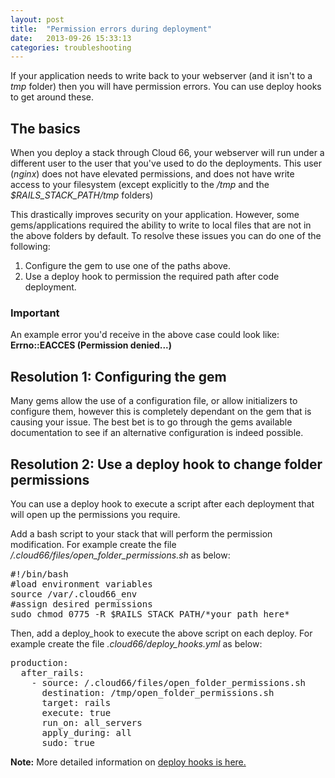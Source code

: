 ```yaml
---
layout: post
title:  "Permission errors during deployment"
date:   2013-09-26 15:33:13
categories: troubleshooting
---
```


<p class="lead">If your application needs to write back to your webserver (and it isn't to a <i>tmp</i> folder) then you will have permission errors. You can use deploy hooks to get around these.</p>

## The basics
When you deploy a stack through Cloud 66, your webserver will run under a different user to the user that you've used to do the deployments.
This user (*nginx*) does not have elevated permissions, and does not have write access to your filesystem (except explicitly to the */tmp* and the *$RAILS_STACK_PATH/tmp* folders)

This drastically improves security on your application. However, some gems/applications required the ability to write to local files that are not in the above folders by default.
To resolve these issues you can do one of the following:
1. Configure the gem to use one of the paths above.
2. Use a deploy hook to permission the required path after code deployment.

<div class="notice">
		<h3>Important</h3>
		<p>An example error you'd receive in the above case could look like: <b>Errno::EACCES (Permission denied...)</b></p>
</div>

## Resolution 1: Configuring the gem

Many gems allow the use of a configuration file, or allow initializers to configure them, however this is completely dependant on the gem that is causing your issue.
The best bet is to go through the gems available documentation to see if an alternative configuration is indeed possible.

## Resolution 2: Use a deploy hook to change folder permissions

You can use a deploy hook to execute a script after each deployment that will open up the permissions you require.

Add a bash script to your stack that will perform the permission modification. For example create the file */.cloud66/files/open_folder_permissions.sh* as below:
<pre class="terminal">
&#35;!/bin/bash
&#35;load environment variables
source /var/.cloud66_env
&#35;assign desired permissions
sudo chmod 0775 -R $RAILS_STACK_PATH/*your_path_here*
</pre>

Then, add a deploy_hook to execute the above script on each deploy. For example create the file *.cloud66/deploy_hooks.yml* as below:
<pre class="terminal">
production:
  after_rails:
    - source: /.cloud66/files/open_folder_permissions.sh
      destination: /tmp/open_folder_permissions.sh
      target: rails
      execute: true
      run_on: all_servers
      apply_during: all
      sudo: true
</pre>

**Note:** More detailed information on [deploy hooks is here.](/stack-features/deploy-hooks.html)